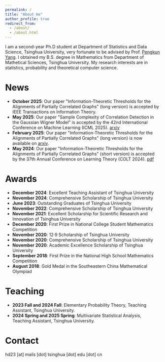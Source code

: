 ```yaml
---
permalink: /
title: "About me"
author_profile: true
redirect_from: 
  - /about/
  - /about.html
---
```


I am a second-year Ph.D student at Department of Statistics and Data Science, Tsinghua University, very fortunate to be advised by Prof. [Pengkun Yang](https://www.stat.tsinghua.edu.cn/info/1023/2411.htm).
I obtained my B.S. degree in Mathematics from Department of Mathetical Sciences, Tsinghua University. My research interests are in statistics, probability and theoretical computer science.

News
======
* **October 2025**: Our paper "Information-Theoretic Thresholds for the Alignments of Partially Correlated Graphs" (long version) is accepted by IEEE Transactions on Information Theory.
* **May 2025**: Our paper "Sample Complexity of Correlation Detection in the Gaussian Wigner Model" is accepted by the 42nd International Conference on Machine Learning (ICML 2025). [arxiv](https://arxiv.org/abs/2505.14138)
* **February 2025**: Our paper "Information-Theoretic Thresholds for the Alignments of Partially Correlated Graphs" (long version) is now available on [arxiv](https://arxiv.org/abs/2406.05428).
* **May 2024**: Our paper "Information-Theoretic Thresholds for the Alignments of Partially Correlated Graphs" (short version) is accepted by the 37th Annual Conference on Learning Theory (COLT 2024). [pdf](https://proceedings.mlr.press/v247/huang24b.html)


Awards
======
* **December 2024**: Excellent Teaching Assistant of Tsinghua University
* **November 2024**: Comprehensive Scholarship of Tsinghua University
* **June 2023**: Outstanding Graduates of Tsinghua University
* **November 2022**: Comprehensive Scholarship of Tsinghua University
* **November 2021**: Excellent Scholarship for Scientific Research and Innovation of Tsinghua University  
* **December 2020**: First Prize in National College Student Mathematics Competition  
* **November 2020**: 12·9 Scholarship of Tsinghua University  
* **November 2020**: Comprehensive Scholarship of Tsinghua University  
* **November 2020**: Academic Excellence Scholarship of Tsinghua University
* **September 2018**: First Prize in the National High School Mathematics Competition
* **August 2018**: Gold Medal in the Southeastern China Mathematical Olympiad

Teaching
======
* **2023 Fall and 2024 Fall**: Elementary Probability Theory, Teaching Assistant, Tsinghua University.
* **2024 Spring and 2025 Spring**: Multivariate Statistical Analysis, Teaching Assistant, Tsinghua University.

Contact
======
hd23 [at] mails [dot] tsinghua [dot] edu [dot] cn
